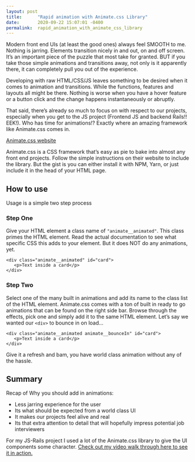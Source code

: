 ```yaml
---
layout: post
title:      "Rapid animation with Animate.css Library"
date:       2020-09-22 15:07:01 -0400
permalink:  rapid_animation_with_animate_css_library
---
```


Modern front end UIs (at least the good ones) always feel SMOOTH to me.  Nothing is jarring.  Elements transition nicely in and out, on and off screen.  It’s an important piece of the puzzle that most take for granted.  BUT if you take those simple animations and transitions away, not only is it apparently there, it can completely pull you out of the experience.

Developing with raw HTML/CSS/JS leaves something to be desired when it comes to animation and transitions.  While the functions, features and layouts all might be there.  Nothing is worse when you have a hover feature or a button click and the change happens instantaneously or abruptly.

That said, there’s already so much to focus on with respect to our projects, especially when you get to the JS project (Frontend JS and backend Rails!! EEK!).  Who has time for animations!?  Exactly where an amazing framework like Animate.css comes in.

[Animate.css website
](https://animate.style/)

Animate.css is a CSS framework that’s easy as pie to bake into almost any front end projects.  Follow the simple instructions on their website to include the library.  But the gist is you can either install it with NPM, Yarn, or just include it in the head of your HTML page.

## How to use
Usage is a simple two step process

### Step One
Give your HTML element a class name of `"animate__animated"`.  This class primes the HTML element. Read the actual documentation to see what specific CSS this adds to your element.  But it does NOT do any animations, yet.

```
<div class="animate__animated" id="card">
   <p>Text inside a card</p>
</div>
```

### Step Two

Select one of the many built in animations and add its name to the class list of the HTML element.  Animate.css comes with a ton of built in ready to go animations that can be found on the right side bar.  Browse through the effects, pick one and simply add it to the same HTML element.  Let’s say we wanted our `<div>` to bounce in on load...

```
<div class="animate__animated animate__bounceIn" id="card">
   <p>Text inside a card</p>
</div>
```

Give it a refresh and bam, you have world class animation without any of the hassle.

## Summary

Recap of Why you should add in animations:
* Less jarring experience for the user
* Its what should be expected from a world class UI
* It makes our projects feel alive and real
* Its that extra attention to detail that will hopefully impress potential job interviewers

For my JS-Rails project I used a lot of the Animate.css library to give the UI components some character.
[Check out my video walk through here to see it in action.](https://youtu.be/CDvMKIVG1y0)

